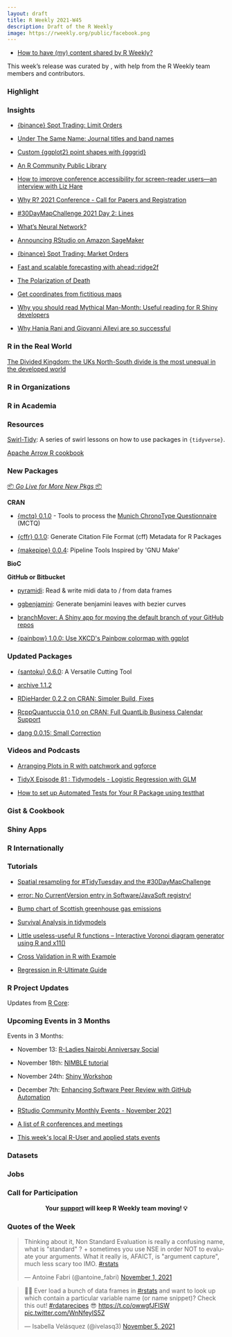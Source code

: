 ```yaml
---
layout: draft
title: R Weekly 2021-W45
description: Draft of the R Weekly
image: https://rweekly.org/public/facebook.png
---
```



+ [How to have (my) content shared by R Weekly?](https://github.com/rweekly/rweekly.org#how-to-have-my-content-shared-by-r-weekly)

This week’s release was curated by [](), with help from the R Weekly team members and contributors.



###  Highlight



### Insights


+ [{binance} Spot Trading: Limit Orders](https://datawookie.dev/blog/2021/11/binance-spot-trading-limit-orders/)

+ [Under The Same Name: Journal titles and band names](https://quantixed.org/2021/11/04/under-the-same-name-journal-titles-and-band-names/)

+ [Custom {ggplot2} point shapes with {gggrid}](https://coolbutuseless.github.io/2021/11/04/custom-ggplot2-point-shapes-with-gggrid/)

+ [An R Community Public Library](https://rviews.rstudio.com/2021/11/04/bookdown-org/)

+ [How to improve conference accessibility for screen-reader users—an interview with Liz Hare](https://user2021.r-project.org/blog/2021/11/04/accessibility_interview_liz_hare/)

+ [Why R? 2021 Conference - Call for Papers and Registration](http://whyr.pl//foundation/2021/whyr2021-cfp/)

+ [#30DayMapChallenge 2021 Day 2: Lines](https://rud.is/b/2021/11/02/30daymapchallenge-2021-day-2-lines/)

+ [What’s Neural Network?](https://finnstats.com/index.php/2021/11/02/whats-neural-network/)

+ [Announcing RStudio on Amazon SageMaker](https://blog.rstudio.com/2021/11/02/announcing-rstudio-on-amazon-sagemaker/)

+ [{binance} Spot Trading: Market Orders](https://datawookie.dev/blog/2021/11/binance-spot-trading-market-orders/)

+ [Fast and scalable forecasting with ahead::ridge2f](https://thierrymoudiki.github.io/blog/2021/10/31/r/misc/ahead-multivariate-fast-benchmark)

+ [The Polarization of Death](https://kieranhealy.org/blog/archives/2021/10/30/the-polarization-of-death/)

+ [Get coordinates from fictitious maps](https://www.rostrum.blog/2021/11/04/kanto-locator/)

+ [Why you should read Mythical Man-Month: Useful reading for R Shiny developers](https://parmsam.medium.com/why-you-should-read-mythical-man-month-f06946e40e89)

+ [Why Hania Rani and Giovanni Allevi are so successful](https://danumbers.substack.com/p/why-hania-rani-and-giovanni-allevi)

### R in the Real World

[The Divided Kingdom: the UKs North-South divide is the most unequal in the developed world](https://nearanddistant.medium.com/the-divided-kingdom-the-uks-north-south-divide-is-the-most-unequal-in-the-developed-world-d6ca5c972943)

###  R in Organizations



###  R in Academia



###  Resources

[Swirl-Tidy](https://github.com/sysilviakim/swirl-tidy): A series of swirl lessons on how to use packages in `{tidyverse}`.

[Apache Arrow R cookbook](https://t.co/dE5L3SVW34?amp=1)

###  New Packages

<p class="added-hostname"><a href="https://rweekly.org/live" target="_blank" class="externalLink">📦 <i>Go Live for More New Pkgs</i> 📦</a></p>


**CRAN**

+ [{mctq} 0.1.0](https://docs.ropensci.org/mctq/) - Tools to process the [Munich ChronoType Questionnaire](https://doi.org/10.1177/0748730402239679) (MCTQ)

+ [{cffr} 0.1.0](https://cran.r-project.org/package=cffr): Generate Citation File Format (cff) Metadata for R Packages

+ [{makepipe} 0.0.4](https://cran.r-project.org/package=makepipe): Pipeline Tools Inspired by 'GNU Make'



**BioC**



**GitHub or Bitbucket**

+  [pyramidi](https://github.com/urswilke/pyramidi): Read & write midi data to / from data frames 

+  [ggbenjamini](https://github.com/urswilke/ggbenjamini): Generate benjamini leaves with bezier curves 

+ [branchMover: A Shiny app for moving the default branch of your GitHub repos](https://www.garrickadenbuie.com/blog/branchmover/)

+ [{painbow} 1.0.0: Use XKCD's Painbow colormap with ggplot](https://github.com/steveharoz/painbow/)

### Updated Packages

+ [{santoku} 0.6.0](https://cran.r-project.org/package=santoku): A Versatile Cutting Tool

+ [archive 1.1.2](https://www.tidyverse.org/blog/2021/11/archive-1-1-2/)

+ [RDieHarder 0.2.2 on CRAN: Simpler Build, Fixes](http://dirk.eddelbuettel.com/blog/2021/11/02#rdieharder_0.2.2)

+ [RcppQuantuccia 0.1.0 on CRAN: Full QuantLib Business Calendar Support](http://dirk.eddelbuettel.com/blog/2021/10/30#rcppquantuccia_0.1.0)

+ [dang 0.0.15: Small Correction](http://dirk.eddelbuettel.com/blog/2021/10/29#dang_0.0.15)

###  Videos and Podcasts

+ [Arranging Plots in R with patchwork and ggforce](https://www.youtube.com/watch?v=C5Ik-WkPuGQ)

+ [TidyX Episode 81 : Tidymodels - Logistic Regression with GLM](https://bit.ly/TidyX_Ep81)

+ [How to set up Automated Tests for Your R Package using testthat](https://youtu.be/KbwYdRbmgbY)

### Gist & Cookbook



### Shiny Apps



### R Internationally



###  Tutorials

+ [Spatial resampling for #TidyTuesday and the #30DayMapChallenge](https://juliasilge.com/blog/map-challenge/)

+ [error: No CurrentVersion entry in Software/JavaSoft registry!](https://finnstats.com/index.php/2021/11/04/error-no-currentversion-entry-in-software-javasoft-registry/)

+ [Bump chart of Scottish greenhouse gas emissions](https://scottishsnow.wordpress.com/2021/11/03/bump-chart-of-scottish-greenhouse-gas-emissions/)

+ [Survival Analysis in tidymodels](https://www.tidyverse.org/blog/2021/11/survival-analysis-parsnip-adjacent/)

+ [Little useless-useful R functions – Interactive Voronoi diagram generator using R and x11()](https://tomaztsql.wordpress.com/2021/11/01/little-useless-useful-r-functions-interactive-voronoi-diagram-generator-using-r-and-x11/)

+ [Cross Validation in R with Example](https://finnstats.com/index.php/2021/10/31/cross-validation-in-r/)

+ [Regression in R-Ultimate Guide](https://finnstats.com/index.php/2021/10/30/regression-in-r/)

<!--<div class="post-more-begin></div><div class="post-more-end"></div>-->

###  R Project Updates

Updates from [R Core](http://developer.r-project.org/blosxom.cgi/R-devel/NEWS):


###  Upcoming Events in 3 Months

Events in 3 Months:


+ November 13: [R-Ladies Nairobi Anniversay Social](https://t.co/Q7ZSj0PJkf?amp=1)

+ November 18th: [NIMBLE tutorial](https://r-nimble.org/nimble-online-tutorial-november-18-2021)

+ November 24th: [Shiny Workshop](https://mirai-solutions.ch/news/2021/10/22/announce-shiny3-ws/)

+ December 7th: [Enhancing Software Peer Review with GitHub Automation](https://ropensci.org/commcalls/dec2021-automation/)

+ [RStudio Community Monthly Events - November 2021](https://blog.rstudio.com/2021/11/03/rstudio-community-monthly-events-november-2021/)

+ [A list of R conferences and meetings](https://jumpingrivers.github.io/meetingsR/events.html)

+ [This week's local R-User and applied stats events](https://community.rstudio.com/c/irl)


### Datasets

### Jobs




###  Call for Participation


<p class="hide-support added-hostname support-rweekly" style="text-align: center;font-weight: bold;">Your <a class="non-visited externalLink" href="https://www.patreon.com/rweekly" onclick="pas(this)">support</a> will keep R Weekly team moving! 💡</p>

###  Quotes of the Week

<blockquote class="twitter-tweet"><p lang="en" dir="ltr">Thinking about it, Non Standard Evaluation is really a confusing name, what is &quot;standard&quot; ? + sometimes you use NSE in order NOT to evaluate your arguments. What it really is, AFAICT, is &quot;argument capture&quot;, much less scary too IMO. <a href="https://twitter.com/hashtag/rstats?src=hash&amp;ref_src=twsrc%5Etfw">#rstats</a></p>&mdash; Antoine Fabri (@antoine_fabri) <a href="https://twitter.com/antoine_fabri/status/1455116137067384835?ref_src=twsrc%5Etfw">November 1, 2021</a></blockquote> <script async src="https://platform.twitter.com/widgets.js" charset="utf-8"></script> 

<blockquote class="twitter-tweet"><p lang="en" dir="ltr">📢🤓 Ever load a bunch of data frames in <a href="https://twitter.com/hashtag/rstats?src=hash&amp;ref_src=twsrc%5Etfw">#rstats</a> and want to look up which contain a particular variable name (or name snippet)? Check this out! <a href="https://twitter.com/hashtag/rdatarecipes?src=hash&amp;ref_src=twsrc%5Etfw">#rdatarecipes</a> 😎 <a href="https://t.co/owwgfJFISW">https://t.co/owwgfJFISW</a> <a href="https://t.co/WnNfeyIS5Z">pic.twitter.com/WnNfeyIS5Z</a></p>&mdash; Isabella Velásquez (@ivelasq3) <a href="https://twitter.com/ivelasq3/status/1456631929537802246?ref_src=twsrc%5Etfw">November 5, 2021</a></blockquote> <script async src="https://platform.twitter.com/widgets.js" charset="utf-8"></script> 